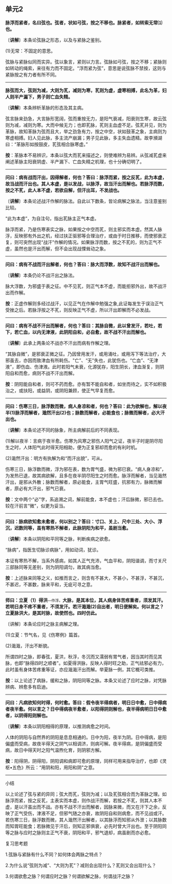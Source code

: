 ## 单元2

**脉浮而紧者，名曰弦也。弦者，状如弓弦，按之不移也。脉紧者，如转索无常⑴也。**

〔**讲解**〕本条论弦脉之形态，以及与紧脉之鉴别。

(1)无常：不固定的意思。

弦脉与紧脉似同而实异。弦以象言，紧则以力言。弦脉如弓弦，按之不移；紧脉则如转动的绳索，来往有力而不固定。“浮而紧为弦”，意思是说弦脉不禁按，这则与紧脉按之有力者有所不同。

------

**脉弦而大，弦则为减，大则为芤，减则为寒，芤则为虚，虚寒相搏，此名为革，妇人则半产漏下，男子则亡血失精。**

〔**讲解**〕本条辨析革脉的形态及其主病。

弦言脉来劲急，大言脉形宽阔，弦而重按无力，是阳气衰减，阳衰则生寒，故云弦则为减，减则为寒。大而中候无力；也即芤脉，芤则主血虚不足。弦芤并见，则为革脉，故知革脉为弦而且大，举之劲急有力，按之中空，状如鼓革之象，主病则为寒虚相搏。妇人见此脉，多主流产崩漏；男子见此脉，多主失血遗精。故李瀕湖曰：“革脉形如按鼓皮，芤弦相合脉寒虚。”

**按**：革脉本不易辨识，本条以弦大而芤来描述之，则使难辨为易辨。从弦减芤虚来阐述革脉主阳衰阴虚、半产漏下、亡血失精之机理，也十分确切明了。

------

**问曰：病有战而汗出，因得解者，何也？答曰：脉浮而紧，按之反芤，此为本虚，故当战而汗出也。其人本虚，是以发战，以脉浮，故当汗出而解也。若脉浮而数，按之不芤，此人本不虚，若欲自解，但汗出耳，不发战也。**

〔**讲解**〕本条论述战汗作解的脉法。自此以下数条，皆论病解之脉法，当注意鉴别比较。

“此为本虚”，为自注句，指出芤脉主正气本虚。

脉浮而紧，乃是伤寒表实之脉，如果按之中空而芤，则主邪实而本虚。然其人脉浮，反映邪有外出之机，经过扶正驱邪等合理治疗，或由于时日推移，而使邪衰正复，则可突然出现“战汗"作解的情况。如果脉浮而数，按之不芤的，则为正气不虚，虽然也是汗出而解，但不会出现战慄耸动之象。

------

**问曰：病有不战而汗出解者，何也？答曰：脉大而浮数，故知不战汗出而解也。**

〔**讲解**〕本条仍论不战汗出之脉法。

脉大浮数，为邪盛于表之征。中不见芤，则正气本不虚，而能拒邪外出，故不战汗出而作解。

**按**：正虚作解则多经过战汗，以见正气在作解中勉强之象,此证每发生于误治正气受挫之后。若脉浮按之不芤，则反映正气不虚，所以汗出即解而不必发战。

------

**问曰：病有不战不汗出而解者，何也？答曰：其脉自微，此以曾发汗，若吐，若下，若亡血，以内无津液，此阴阳自和，必自愈，故不战不汗出而解也。**

〔**讲解**〕此承上两条论不战亦不汗出而病有作解之理。

“其脉自微”，是邪衰正微之征。乃因曾用发汗，或用涌吐，或用泻下等法治疗，大邪虽去，亦因而致津血有所耗伤。"亡”、“无"失也，此犹伤也。“亡血”、“无津液”，即伤血、伤津液。此时若阳气未衰，化源犹存，阳生阴长，津血渐复，则阴阳自和而愈，病则不战不汗出而解。

**按**：阴阳能自和者，则可不药而愈。亦有暂不能自和者，如坐而待之，实不如积极治之，或扶阳，或益阴，或阴阳兼顾，使正气早复而愈。

------

**问曰：伤寒三日，脉浮数而微，病人身凉和者，何也？答曰：此为欲解也，解以夜半(1)脉浮而解者，濈然汗出(2)也；脉数而解者，必能食也；脉微而解者，必大汗出也。**

〔**讲解**〕本条论述不同的脉象，所主病解前后的不同表现。

(1)解以夜半：言病于夜半愈。伤寒为风寒之邪伤人阳气之证，夜半子时是阴尽阳生之时，人体阳气此时得天阳相助，便为正复邪却而愈的有利时机。

(2)濈然汗出：明方有执解为和“而汗出貌”，可从。

伤寒三日，脉浮数而微，浮为邪在表，数为胃气盛，微为邪巳衰。“病人身凉和”，为发热已退，故其病欲解，且多在夜半阴尽阳生之时而愈。脉浮而解者，当见濈然汗出，是邪从外散；脉数而解者，原必能食，主胃气旺盛，抗邪有力，脉微而解者，原必有大汗出，邪气已衰。

**按**：文中两个“必”字，系追溯之词，解前能食，本不虚也；汗后脉微，邪已去也。较在汗前言“微"，似更为妥当。

------

**问曰：脉病欲知愈未愈者，何以别之？答曰：寸口、关上、尺中三处、大小、浮沉，迟数同等，虽有寒热不解者，此脉阴阳为和平，虽剧当愈。**

〔**讲解**〕本条以阴阳和平同等之脉，判断疾病之欲愈。

“脉病”，指医生切脉诊病脉"，用如动词，犹诊。

本证有寒热不解，当系外感病，如其人正气充沛，气血平和，阴阳谐调，而寸关尺三部脉同等无差别，则为阴阳调匀，故其病当愈。

**按**：上述脉来同等之义，如推而言之，则含有不甚大，不甚小，不甚浮，不甚沉，不甚迟，不甚数，脉来平和，无疵可寻之意。

------

**师曰：立夏（1）得洪**<small>—作浮。</small>**大脉，是其本位，其人病身体苦疼重者，须发其汗。若明日身不疼不重者，不须发汗。若汗濈濈(2)自出者，明日便解矣。何以言之？立夏脉洪大，是其时脉，故使然也。四时仿此。**

〔讲解〕本条论应时之脉主病解之理。

(1)立夏：节气名，见《伤寒例》篇首。

(2)濈濈，汗出不断貌。

所谓四时之脉，即春弦，夏洪，秋浮，冬沉而又濡弱有胃气者，因当其时而见其脉，也即“脉得四时之顺者"。如夏得洪脉，反映人得时旺之助，正气祛邪必有力，此时虽有身体苦疼重等证，亦应濈濈汗出而解。举夏脉一例，其它概可类推。

**按**：以上论述了病脉，缓和之脉，阴阳同等之脉。本条又论述了应时之脉，对凭脉辨病、辨愈多有启迪。

------

**问曰：凡病欲知何时得，何时愈。答曰：假令夜半得病者，明日日中愈，日中得病者夜半愈。何以言之？日中得病夜半愈者，以阳得阴则解也，夜半得病明日日中愈者，以阴得阳则解也。**

〔**讲解**〕本条以阴阳相得的原理，以推测病愈之时间。

人体的阴阳与自然界的阴阳是息息相通的。日中为阳，夜半为阴。日中得病，是阳偏盛而受病，故夜半得天之阴气以相调济，则病可解。夜半得病，是阴偏盛而受病，故日中得天时之阳气温煦化育，则阴邪方解。

**按**：阳得阴，阴得阳，阴阳调和病即可愈的原理，同样可用来指导治疗，也即《灵枢•五色》所云：“用阴和阳，用阳和阴"之意。

------

小结

以上论述了弦与紧的异同；弦大而芤，弦则为减；以及芤弦相合而为革脉之理。如脉浮而紧，按之反芤，主表实而本虚，则作战汗而解，若按之不芤，则其人本不虚，是以汗虽出而不战。亦有不战不汗出而解者，因脉来微，而又在汗下之余，反映了正气受伤，津液不足，但邪气随之亦衰，故阴阳自和则病愈，而不见战或汗。若伤寒三日，脉浮数而微，其人濈然汗出解者，以其脉浮而知邪从外泄；以其脉数而知胃旺能食；若脉微见于汗后，则知正邪俱衰，必先时曾大汗出也。至于阴阳同等之脉与应时之脉则主正气不衰，阴阳和平，邪气退却，病虽剧而亦必愈。

复习思考题

1.弦脉与紧脉有什么不同？如何体会两脉之特点？

2.为什么说“弦则为减”、“大则为芤”？减则会出现什么？芤则又会出现什么？

3.何谓欲愈之脉？何谓应时之脉？何谓欲解之脉，何谓战汗之脉？

